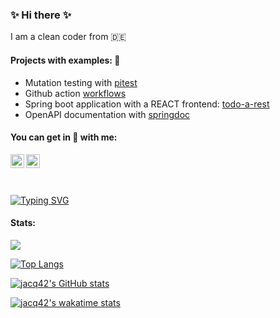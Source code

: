 ### :sparkles: Hi there :sparkles:

I am a clean coder from :de:

#### Projects with examples: :construction_worker:

* Mutation testing with [pitest](https://github.com/jacq42/pitest-example)
* Github action [workflows](https://github.com/jacq42/playground)
* Spring boot application with a REACT frontend: [todo-a-rest](https://github.com/jacq42/todo-a-rest)
* OpenAPI documentation with [springdoc](https://github.com/jacq42/openapi-example)

#### You can get in :speech_balloon: with me: 

[<img align="left" alt="jacq42 | LinkedIn" width="22px" src="https://cdn.jsdelivr.net/npm/simple-icons@v6.7.0/icons/linkedin.svg" />][linkedin]
[<img align="left" alt="jacq42 | Wakatime" width="22px" src="https://cdn.jsdelivr.net/npm/simple-icons@v6.7.0/icons/wakatime.svg" />][wakatime]

[linkedin]: https://www.linkedin.com/in/jaccquelinekrech
[wakatime]: https://wakatime.com/@jacq42

<br />
<br />
<br />

[![Typing SVG](https://readme-typing-svg.herokuapp.com/?lines=Small+things+matter)](https://git.io/typing-svg)

#### Stats:
![](http://github-profile-summary-cards.vercel.app/api/cards/profile-details?username=jacq42&theme=transparent) 

[![Top Langs](https://github-readme-stats.vercel.app/api/top-langs/?username=jacq42&theme=nord&layout=compact&show_icons=true)](https://github.com/anuraghazra/github-readme-stats)

[![jacq42's GitHub stats](https://github-readme-stats.vercel.app/api?username=jacq42&theme=nord&hide=stars,contribs&show_icons=true)](https://github.com/anuraghazra/github-readme-stats)

[![jacq42's wakatime stats](https://github-readme-stats.vercel.app/api/wakatime?username=@jacq42&theme=nord&v=2)][wakatime]

